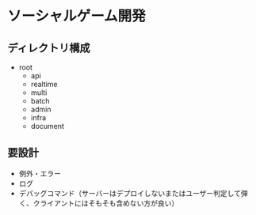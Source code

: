 # ソーシャルゲーム開発

## ディレクトリ構成
* root
  * api
  * realtime
  * multi
  * batch
  * admin
  * infra
  * document

## 要設計
* 例外・エラー
* ログ
* デバッグコマンド（サーバーはデプロイしないまたはユーザー判定して弾く、クライアントにはそもそも含めない方が良い）
